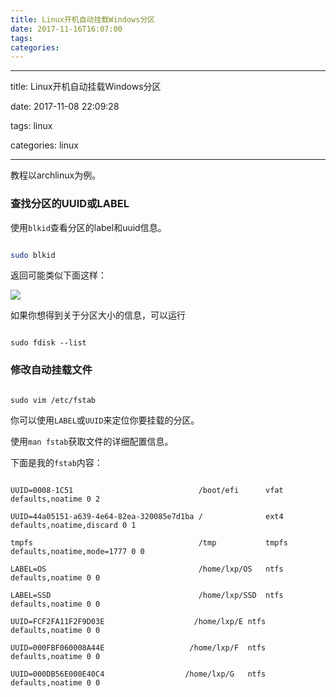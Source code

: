 ```yaml
---
title: Linux开机自动挂载Windows分区
date: 2017-11-16T16:07:00
tags:
categories:
---
```


---
title: Linux开机自动挂载Windows分区
date: 2017-11-08 22:09:28
tags: linux
categories: linux

---
教程以archlinux为例。

### 查找分区的UUID或LABEL

使用`blkid`查看分区的label和uuid信息。
```bash
sudo blkid
```
返回可能类似下面这样：

![](http://osxdn70ll.bkt.clouddn.com/17-11-9/61194385.jpg)

如果你想得到关于分区大小的信息，可以运行
```
sudo fdisk --list
```

### 修改自动挂载文件
```
sudo vim /etc/fstab
```
你可以使用`LABEL`或`UUID`来定位你要挂载的分区。
使用`man fstab`获取文件的详细配置信息。
下面是我的`fstab`内容：
```
UUID=0008-1C51                            /boot/efi      vfat    defaults,noatime 0 2
UUID=44a05151-a639-4e64-82ea-320085e7d1ba /              ext4    defaults,noatime,discard 0 1
tmpfs                                     /tmp           tmpfs   defaults,noatime,mode=1777 0 0
LABEL=OS								  /home/lxp/OS	 ntfs    defaults,noatime 0 0
LABEL=SSD								  /home/lxp/SSD  ntfs    defaults,noatime 0 0
UUID=FCF2FA11F2F9D03E					 /home/lxp/E ntfs  defaults,noatime 0 0
UUID=000FBF060008A44E					/home/lxp/F  ntfs    defaults,noatime 0 0
UUID=000DB56E000E40C4                  /home/lxp/G   ntfs     defaults,noatime 0 0
```
    